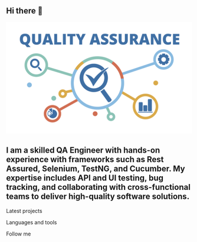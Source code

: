 ## Hi there 👋

[![Header](https://github.com/OleksandrTimofieiev/OleksandrTimofieiev/blob/main/assets/qa.png)](https://www.linkedin.com/in/oleksandr-timofieiev/)

## I am a skilled QA Engineer with hands-on experience with frameworks such as Rest Assured, Selenium, TestNG, and Cucumber. My expertise includes API and UI testing, bug tracking, and collaborating with cross-functional teams to deliver high-quality software solutions.

Latest projects

Languages and tools

Follow me
